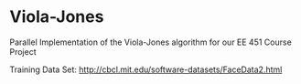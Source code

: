 # Viola-Jones
Parallel Implementation of the Viola-Jones algorithm for our EE 451 Course Project

Training Data Set: http://cbcl.mit.edu/software-datasets/FaceData2.html